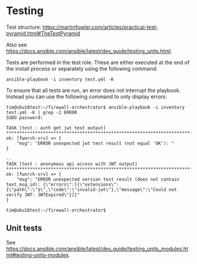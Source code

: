 # Testing

Test structure: <https://martinfowler.com/articles/practical-test-pyramid.html#TheTestPyramid>

Also see <https://docs.ansible.com/ansible/latest/dev_guide/testing_units.html>.

Tests are performed in the test role. These are either executed at the end of the install process or separately using the following command:

    ansible-playbook -i inventory test.yml -K


To ensure that all tests are run, an error does not interrupt the playbook.
Instead you can use the following command to only display errors:

    tim@ubu18test:~/firewall-orchestrator$ ansible-playbook -i inventory test.yml -K | grep -2 ERROR
    SUDO password: 

    TASK [test : auth get jwt test output] ***************************************************************************************************************************
    ok: [fworch-srv] => {
        "msg": "ERROR unexpected jwt test result (not equal 'OK'): "
    }

    --
    TASK [test : anonymous api access with JWT output] ***************************************************************************************************************
    ok: [fworch-srv] => {
        "msg": "ERROR unexpected version test result (does not contain text_msg_id): {\"errors\":[{\"extensions\":{\"path\":\"$\",\"code\":\"invalid-jwt\"},\"message\":\"Could not verify JWT: JWTExpired\"}]}"
    }

    tim@ubu18test:~/firewall-orchestrator$

## Unit tests

See <https://docs.ansible.com/ansible/latest/dev_guide/testing_units_modules.html#testing-units-modules>.
